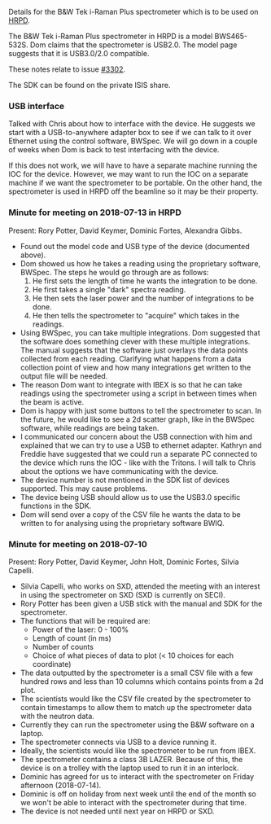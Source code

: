 Details for the B&W Tek i-Raman Plus spectrometer which is to be used on [HRPD](https://github.com/ISISComputingGroup/IBEX/wiki/HRPD-Instrument-Details).

The  B&W Tek i-Raman Plus spectrometer in HRPD is a model BWS465-532S. Dom claims that the spectrometer is USB2.0. The model page suggests that it is USB3.0/2.0 compatible.

These notes relate to issue [#3302](https://github.com/ISISComputingGroup/IBEX/issues/3302).

The SDK can be found on the private ISIS share.

### USB interface

Talked with Chris about how to interface with the device. He suggests we start with a USB-to-anywhere adapter box to see if we can talk to it over Ethernet using the control software, BWSpec. We will go down in a couple of weeks when Dom is back to test interfacing with the device. 

If this does not work, we will have to have a separate machine running the IOC for the device. However, we may want to run the IOC on a separate machine if we want the spectrometer to be portable. On the other hand, the spectrometer is used in HRPD off the beamline so it may be their property.

### Minute for meeting on 2018-07-13 in HRPD
Present: Rory Potter, David Keymer, Dominic Fortes, Alexandra Gibbs.

* Found out the model code and USB type of the device (documented above).
* Dom showed us how he takes a reading using the proprietary software, BWSpec. The steps he would go through are as follows:
    1. He first sets the length of time he wants the integration to be done.
    1. He first takes a single "dark" spectra reading. 
    1. He then sets the laser power and the number of integrations to be done.
    1. He then tells the spectrometer to "acquire" which takes in the readings.
* Using BWSpec, you can take multiple integrations. Dom suggested that the software does something clever with these multiple integrations. The manual suggests that the software just overlays the data points collected from each reading. Clarifying what happens from a data collection point of view and how many integrations get written to the output file will be needed.
* The reason Dom want to integrate with IBEX is so that he can take readings using the spectrometer using a script in between times when the beam is active.
* Dom is happy with just some buttons to tell the spectrometer to scan. In the future, he would like to see a 2d scatter graph, like in the BWSpec software, while readings are being taken.
* I communicated our concern about the USB connection with him and explained that we can try to use a USB to ethernet adapter. Kathryn and Freddie have suggested that we could run a separate PC connected to the device which runs the IOC - like with the Tritons. I will talk to Chris about the options we have communicating with the device.
* The device number is not mentioned in the SDK list of devices supported. This may cause problems.
* The device being USB should allow us to use the USB3.0 specific functions in the SDK.
* Dom will send over a copy of the CSV file he wants the data to be written to for analysing using the proprietary software BWIQ.

### Minute for meeting on 2018-07-10
Present: Rory Potter, David Keymer, John Holt, Dominic Fortes, Silvia Capelli.

* Silvia Capelli, who works on SXD, attended the meeting with an interest in using the spectrometer on SXD (SXD is currently on SECI).
* Rory Potter has been given a USB stick with the manual and SDK for the spectrometer.
* The functions that will be required are:
    * Power of the laser: 0 - 100%
    * Length of count (in ms)
	* Number of counts
	* Choice of what pieces of data to plot (< 10 choices for each coordinate)
* The data outputted by the spectrometer is a small CSV file with a few hundred rows and less than 10 columns which contains points from a 2d plot.
* The scientists would like the CSV file created by the spectrometer to contain timestamps to allow them to match up the spectrometer data with the neutron data.
* Currently they can run the spectrometer using the B&W software on a laptop.
* The spectrometer connects via USB to a device running it.
* Ideally, the scientists would like the spectrometer to be run from IBEX.
* The spectrometer contains a class 3B LAZER. Because of this, the device is on a trolley with the laptop used to run it in an interlock.
* Dominic has agreed for us to interact with the spectrometer on Friday afternoon (2018-07-14).
* Dominic is off on holiday from next week until the end of the month so we won't be able to interact with the spectrometer during that time.
* The device is not needed until next year on HRPD or SXD.